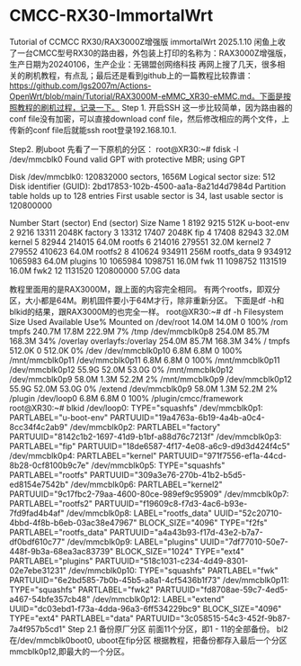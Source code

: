 # CMCC-RX30-ImmortalWrt
Tutorial of CCMCC RX30/RAX3000Z增强版 immortalWrt
2025.1.10 闲鱼上收了一台CMCC型号RX30的路由器，外包装上打印的名称为：RAX3000Z增强版，生产日期为20240106，生产企业：无锡盟创网络科技
再网上搜了几天，很多相关的刷机教程，有点乱；最后还是看到github上的一篇教程比较靠谱：https://github.com/lgs2007m/Actions-OpenWrt/blob/main/Tutorial/RAX3000M-eMMC_XR30-eMMC.md。下面是按照教程的刷机过程，记录一下。
Step 1. 开启SSH
这一步比较简单，因为路由器的conf file没有加密，可以直接download conf file，然后修改相应的两个文件，上传新的conf file后就能ssh root登录192.168.10.1.

Step2. 刷uboot
先看了一下原机的分区：
root@XR30:~# fdisk -l /dev/mmcblk0
Found valid GPT with protective MBR; using GPT

Disk /dev/mmcblk0: 120832000 sectors, 1656M
Logical sector size: 512
Disk identifier (GUID): 2bd17853-102b-4500-aa1a-8a21d4d7984d
Partition table holds up to 128 entries
First usable sector is 34, last usable sector is 120800000

Number  Start (sector)    End (sector)  Size Name
     1            8192            9215  512K u-boot-env
     2            9216           13311 2048K factory
     3           13312           17407 2048K fip
     4           17408           82943 32.0M kernel
     5           82944          214015 64.0M rootfs
     6          214016          279551 32.0M kernel2
     7          279552          410623 64.0M rootfs2
     8          410624          934911  256M rootfs_data
     9          934912         1065983 64.0M plugins
    10         1065984         1098751 16.0M fwk
    11         1098752         1131519 16.0M fwk2
    12         1131520       120800000 57.0G data

教程里面用的是RAX3000M，跟上面的内容完全相同。
有两个rootfs，即双分区，大小都是64M。刷机固件要小于64M才行，除非重新分区。
下面是df -h和blkid的结果，跟RAX3000M的也完全一样。
root@XR30:~# df -h
Filesystem                Size      Used Available Use% Mounted on
/dev/root                14.0M     14.0M         0 100% /rom
tmpfs                   240.7M     17.8M    222.9M   7% /tmp
/dev/mmcblk0p8          254.0M     85.7M    168.3M  34% /overlay
overlayfs:/overlay      254.0M     85.7M    168.3M  34% /
tmpfs                   512.0K         0    512.0K   0% /dev
/dev/mmcblk0p10           6.8M      6.8M         0 100% /mnt/mmcblk0p11
/dev/mmcblk0p11           6.8M      6.8M         0 100% /mnt/mmcblk0p11
/dev/mmcblk0p12          55.9G     52.0M     53.0G   0% /mnt/mmcblk0p12
/dev/mmcblk0p9           58.0M      1.3M     52.2M   2% /mnt/mmcblk0p9
/dev/mmcblk0p12          55.9G     52.0M     53.0G   0% /extend
/dev/mmcblk0p9           58.0M      1.3M     52.2M   2% /plugin
/dev/loop0                6.8M      6.8M         0 100% /plugin/cmcc/framework
root@XR30:~# blkid
/dev/loop0: TYPE="squashfs"
/dev/mmcblk0p1: PARTLABEL="u-boot-env" PARTUUID="19a4763a-6b19-4a4b-a0c4-8cc34f4c2ab9"
/dev/mmcblk0p2: PARTLABEL="factory" PARTUUID="8142c1b2-1697-41d9-b1bf-a88d76c7213f"
/dev/mmcblk0p3: PARTLABEL="fip" PARTUUID="18de6587-4f17-4e08-a6c9-d9d3d424f4c5"
/dev/mmcblk0p4: PARTLABEL="kernel" PARTUUID="971f7556-ef1a-44cd-8b28-0cf8100b9c7e"
/dev/mmcblk0p5: TYPE="squashfs" PARTLABEL="rootfs" PARTUUID="309a3e76-270b-41b2-b5d5-ed8154e7542b"
/dev/mmcblk0p6: PARTLABEL="kernel2" PARTUUID="9c17fbc2-79aa-4600-80ce-989ef9c95909"
/dev/mmcblk0p7: PARTLABEL="rootfs2" PARTUUID="f19609c8-f7d3-4ac6-b93e-7fd9fad4b4af"
/dev/mmcblk0p8: LABEL="rootfs_data" UUID="52c20710-4bbd-4f8b-b6eb-03ac38e47967" BLOCK_SIZE="4096" TYPE="f2fs" PARTLABEL="rootfs_data" PARTUUID="a4a43b93-f17d-43e2-b7a7-df0bdf610c77"
/dev/mmcblk0p9: LABEL="plugins" UUID="7df77010-50e7-448f-9b3a-68ea3ac83739" BLOCK_SIZE="1024" TYPE="ext4" PARTLABEL="plugins" PARTUUID="518c1031-c234-4d49-8301-02e7ebe31231"
/dev/mmcblk0p10: TYPE="squashfs" PARTLABEL="fwk" PARTUUID="6e2bd585-7b0b-45b5-a8a1-4cf5436b1f73"
/dev/mmcblk0p11: TYPE="squashfs" PARTLABEL="fwk2" PARTUUID="fd8708ae-59c7-4ed5-a467-54bfe357cb48"
/dev/mmcblk0p12: LABEL="extend" UUID="dc03ebd1-f73a-4dda-96a3-6ff534229bc9" BLOCK_SIZE="4096" TYPE="ext4" PARTLABEL="data" PARTUUID="3c058515-54c3-452f-9b87-7a4f957b5cd1"
Step 2.1 备份原厂分区
前面11个分区，即1 - 11的全部备份。
bl2 在/dev/mmcblk0boot0, uboot在fip分区
根据教程，把备份都存入最后一个分区mmcblk0p12,即最大的一个分区。
